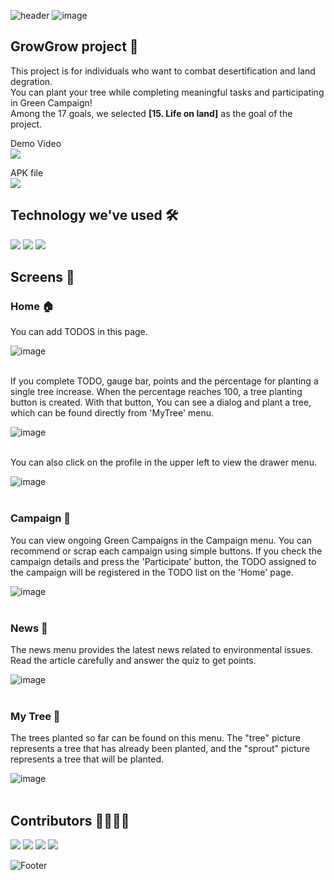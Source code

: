 ![header](https://capsule-render.vercel.app/api?type=waving&color=41B06B&height=300&section=header&text=GrowGrow&fontSize=90&fontColor=FFFFFF)
![image](https://github.com/DSCHUFS/Solution-Challenge-2022-GrowGrow/blob/master/images/Icon.png)

## GrowGrow project 🌳
This project is for individuals who want to combat desertification and land degration.<br>
You can plant your tree while completing meaningful tasks and participating in Green Campaign!<br>
Among the 17 goals, we selected **[15. Life on land]** as the goal of the project.

Demo Video<br>
<a href="https://youtu.be/PLamOjb9Eoo"><img src="https://img.shields.io/badge/DemoVideo-FF0000?style=flat-square&logo=youtube&logoColor=white"/></a><br>

APK file<br>
<a href="https://drive.google.com/file/d/14t39V_Tn86F1BO7y_1p8DYOFKxp9pJqr/view?usp=sharing"><img src="https://img.shields.io/badge/download-4285F4?style=flat-square&logo=googledrive&logoColor=white"/></a><br>

## Technology we've used 🛠
<img src="https://img.shields.io/badge/Flutter-02569B?style=flat-square&logo=flutter&logoColor=white"/> <img src="https://img.shields.io/badge/Firebase-FFCA28?style=flat-square&logo=firebase&logoColor=white"/> <img src="https://img.shields.io/badge/GoogleMaps-4285F4?style=flat-square&logo=googlemaps&logoColor=white"/>
<br>

## Screens 📱
### Home 🏠

You can add TODOS in this page.

![image](https://github.com/DSCHUFS/Solution-Challenge-2022-GrowGrow/blob/master/READMEfiles/01_Home_addTodo.gif)<br><br>


If you complete TODO, gauge bar, points and the percentage for planting a single tree increase.
When the percentage reaches 100, a tree planting button is created.
With that button, You can see a dialog and plant a tree, which can be found directly from 'MyTree' menu.

![image](https://github.com/DSCHUFS/Solution-Challenge-2022-GrowGrow/blob/master/READMEfiles/02_Home_completeTodo.gif)<br><br>


You can also click on the profile in the upper left to view the drawer menu.

![image](https://github.com/DSCHUFS/Solution-Challenge-2022-GrowGrow/blob/master/READMEfiles/03_Home_drawer.gif)<br><br>



### Campaign 📢

You can view ongoing Green Campaigns in the Campaign menu. You can recommend or scrap each campaign using simple buttons. If you check the campaign details and press the 'Participate' button, the TODO assigned to the campaign will be registered in the TODO list on the 'Home' page.

![image](https://github.com/DSCHUFS/Solution-Challenge-2022-GrowGrow/blob/master/READMEfiles/04_Campaign.gif)<br><br>


### News 📰

The news menu provides the latest news related to environmental issues. Read the article carefully and answer the quiz to get points.

![image](https://github.com/DSCHUFS/Solution-Challenge-2022-GrowGrow/blob/master/READMEfiles/05_News.gif)<br><br>


### My Tree 🌲

The trees planted so far can be found on this menu. The "tree" picture represents a tree that has already been planted, and the "sprout" picture represents a tree that will be planted.

![image](https://github.com/DSCHUFS/Solution-Challenge-2022-GrowGrow/blob/master/READMEfiles/06_MyTree.gif)<br><br>


## Contributors 👩‍💻👨‍💻
<a href="https://github.com/Kangsoyeong"><img src="https://img.shields.io/badge/Kang Soyeong-black?style=social-square&logo=github&logoColor=white"/></a>
<a href="https://github.com/z5zH0"><img src="https://img.shields.io/badge/Kim Yejin-black?style=social-square&logo=github&logoColor=white"/></a>
<a href="https://github.com/park-hyunbin"><img src="https://img.shields.io/badge/Park Hyunbin-black?style=social-square&logo=github&logoColor=white"/></a>
<a href="https://github.com/ShinHyeongcheol"><img src="https://img.shields.io/badge/Shin Hyeongcheol-black?style=social-square&logo=github&logoColor=white"/></a>


![Footer](https://capsule-render.vercel.app/api?type=waving&color=41B06B&height=200&section=footer)

